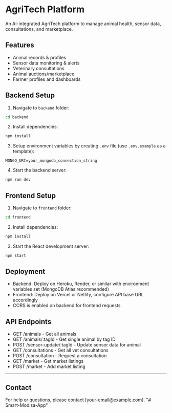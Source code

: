 # AgriTech Platform

An AI-integrated AgriTech platform to manage animal health, sensor data, consultations, and marketplace.

## Features

- Animal records & profiles
- Sensor data monitoring & alerts
- Veterinary consultations
- Animal auctions/marketplace
- Farmer profiles and dashboards

## Backend Setup

1. Navigate to `backend` folder:

```bash
cd backend
```

2. Install dependencies:

```bash
npm install
```

3. Setup environment variables by creating `.env` file (use `.env.example` as a template):

```
MONGO_URI=your_mongodb_connection_string
```

4. Start the backend server:

```bash
npm run dev
```

## Frontend Setup

1. Navigate to `frontend` folder:

```bash
cd frontend
```

2. Install dependencies:

```bash
npm install
```

3. Start the React development server:

```bash
npm start
```

## Deployment

- Backend: Deploy on Heroku, Render, or similar with environment variables set (MongoDB Atlas recommended)
- Frontend: Deploy on Vercel or Netlify, configure API base URL accordingly
- CORS is enabled on backend for frontend requests

## API Endpoints

- GET /animals - Get all animals
- GET /animals/:tagId - Get single animal by tag ID
- POST /sensor-update/:tagId - Update sensor data for animal
- GET /consultations - Get all vet consultations
- POST /consultation - Request a consultation
- GET /market - Get market listings
- POST /market - Add market listing

---

## Contact

For help or questions, please contact [your-email@example.com].
"# Smart-Modisa-App" 
